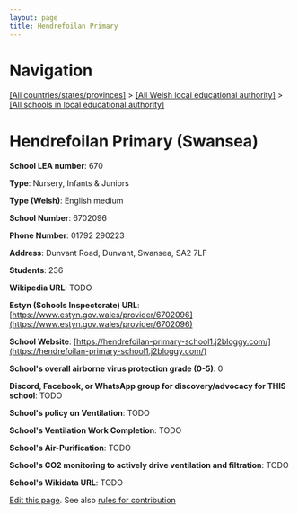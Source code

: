 ```yaml
---
layout: page
title: Hendrefoilan Primary
---
```

# Navigation

[[All countries/states/provinces]](../../..) > [[All Welsh local educational authority]](../..) > [[All schools in local educational authority]](..)

# Hendrefoilan Primary (Swansea)

**School LEA number**: 670

**Type**: Nursery, Infants & Juniors

**Type (Welsh)**: English medium

**School Number**: 6702096

**Phone Number**: 01792 290223

**Address**: Dunvant Road, Dunvant, Swansea, SA2 7LF

**Students**: 236

**Wikipedia URL**: TODO

**Estyn (Schools Inspectorate) URL**: [https://www.estyn.gov.wales/provider/6702096](https://www.estyn.gov.wales/provider/6702096)

**School Website**: [https://hendrefoilan-primary-school1.j2bloggy.com/](https://hendrefoilan-primary-school1.j2bloggy.com/)

**School's overall airborne virus protection grade (0-5)**: 0

**Discord, Facebook, or WhatsApp group for discovery/advocacy for THIS school**: TODO

**School's policy on Ventilation**: TODO

**School's Ventilation Work Completion**: TODO

**School's Air-Purification**: TODO

**School's CO2 monitoring to actively drive ventilation and filtration**: TODO

**School's Wikidata URL**: TODO




[Edit this page](https://github.com/ventilate-schools/Wales/edit/prif/./Swansea/Hendrefoilan_Primary.md). See also [rules for contribution](../../../contribution-rules/)
